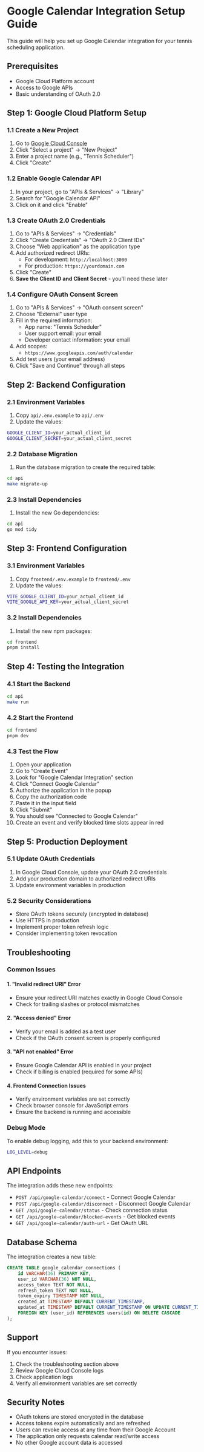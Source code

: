 # Google Calendar Integration Setup Guide

This guide will help you set up Google Calendar integration for your tennis scheduling application.

## Prerequisites

- Google Cloud Platform account
- Access to Google APIs
- Basic understanding of OAuth 2.0

## Step 1: Google Cloud Platform Setup

### 1.1 Create a New Project
1. Go to [Google Cloud Console](https://console.cloud.google.com/)
2. Click "Select a project" → "New Project"
3. Enter a project name (e.g., "Tennis Scheduler")
4. Click "Create"

### 1.2 Enable Google Calendar API
1. In your project, go to "APIs & Services" → "Library"
2. Search for "Google Calendar API"
3. Click on it and click "Enable"

### 1.3 Create OAuth 2.0 Credentials
1. Go to "APIs & Services" → "Credentials"
2. Click "Create Credentials" → "OAuth 2.0 Client IDs"
3. Choose "Web application" as the application type
4. Add authorized redirect URIs:
   - For development: `http://localhost:3000`
   - For production: `https://yourdomain.com`
5. Click "Create"
6. **Save the Client ID and Client Secret** - you'll need these later

### 1.4 Configure OAuth Consent Screen
1. Go to "APIs & Services" → "OAuth consent screen"
2. Choose "External" user type
3. Fill in the required information:
   - App name: "Tennis Scheduler"
   - User support email: your email
   - Developer contact information: your email
4. Add scopes:
   - `https://www.googleapis.com/auth/calendar`
5. Add test users (your email address)
6. Click "Save and Continue" through all steps

## Step 2: Backend Configuration

### 2.1 Environment Variables
1. Copy `api/.env.example` to `api/.env`
2. Update the values:
```bash
GOOGLE_CLIENT_ID=your_actual_client_id
GOOGLE_CLIENT_SECRET=your_actual_client_secret
```

### 2.2 Database Migration
1. Run the database migration to create the required table:
```bash
cd api
make migrate-up
```

### 2.3 Install Dependencies
1. Install the new Go dependencies:
```bash
cd api
go mod tidy
```

## Step 3: Frontend Configuration

### 3.1 Environment Variables
1. Copy `frontend/.env.example` to `frontend/.env`
2. Update the values:
```bash
VITE_GOOGLE_CLIENT_ID=your_actual_client_id
VITE_GOOGLE_API_KEY=your_actual_client_secret
```

### 3.2 Install Dependencies
1. Install the new npm packages:
```bash
cd frontend
pnpm install
```

## Step 4: Testing the Integration

### 4.1 Start the Backend
```bash
cd api
make run
```

### 4.2 Start the Frontend
```bash
cd frontend
pnpm dev
```

### 4.3 Test the Flow
1. Open your application
2. Go to "Create Event"
3. Look for "Google Calendar Integration" section
4. Click "Connect Google Calendar"
5. Authorize the application in the popup
6. Copy the authorization code
7. Paste it in the input field
8. Click "Submit"
9. You should see "Connected to Google Calendar"
10. Create an event and verify blocked time slots appear in red

## Step 5: Production Deployment

### 5.1 Update OAuth Credentials
1. In Google Cloud Console, update your OAuth 2.0 credentials
2. Add your production domain to authorized redirect URIs
3. Update environment variables in production

### 5.2 Security Considerations
- Store OAuth tokens securely (encrypted in database)
- Use HTTPS in production
- Implement proper token refresh logic
- Consider implementing token revocation

## Troubleshooting

### Common Issues

#### 1. "Invalid redirect URI" Error
- Ensure your redirect URI matches exactly in Google Cloud Console
- Check for trailing slashes or protocol mismatches

#### 2. "Access denied" Error
- Verify your email is added as a test user
- Check if the OAuth consent screen is properly configured

#### 3. "API not enabled" Error
- Ensure Google Calendar API is enabled in your project
- Check if billing is enabled (required for some APIs)

#### 4. Frontend Connection Issues
- Verify environment variables are set correctly
- Check browser console for JavaScript errors
- Ensure the backend is running and accessible

### Debug Mode
To enable debug logging, add this to your backend environment:
```bash
LOG_LEVEL=debug
```

## API Endpoints

The integration adds these new endpoints:

- `POST /api/google-calendar/connect` - Connect Google Calendar
- `POST /api/google-calendar/disconnect` - Disconnect Google Calendar
- `GET /api/google-calendar/status` - Check connection status
- `GET /api/google-calendar/blocked-events` - Get blocked events
- `GET /api/google-calendar/auth-url` - Get OAuth URL

## Database Schema

The integration creates a new table:
```sql
CREATE TABLE google_calendar_connections (
    id VARCHAR(36) PRIMARY KEY,
    user_id VARCHAR(36) NOT NULL,
    access_token TEXT NOT NULL,
    refresh_token TEXT NOT NULL,
    token_expiry TIMESTAMP NOT NULL,
    created_at TIMESTAMP DEFAULT CURRENT_TIMESTAMP,
    updated_at TIMESTAMP DEFAULT CURRENT_TIMESTAMP ON UPDATE CURRENT_TIMESTAMP,
    FOREIGN KEY (user_id) REFERENCES users(id) ON DELETE CASCADE
);
```

## Support

If you encounter issues:
1. Check the troubleshooting section above
2. Review Google Cloud Console logs
3. Check application logs
4. Verify all environment variables are set correctly

## Security Notes

- OAuth tokens are stored encrypted in the database
- Access tokens expire automatically and are refreshed
- Users can revoke access at any time from their Google Account
- The application only requests calendar read/write access
- No other Google account data is accessed